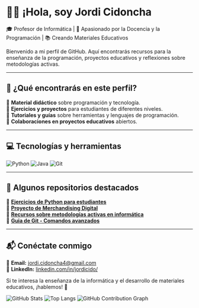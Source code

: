# 👨‍🏫 ¡Hola, soy Jordi Cidoncha  

🎓 Profesor de Informática | 🚀 Apasionado por la Docencia y la Programación | 📚 Creando Materiales Educativos

Bienvenido a mi perfil de GitHub. Aquí encontrarás recursos para la enseñanza de la programación, proyectos educativos y reflexiones sobre metodologías activas.

---

## 📌 ¿Qué encontrarás en este perfil?

🔹 **Material didáctico** sobre programación y tecnología.  
🔹 **Ejercicios y proyectos** para estudiantes de diferentes niveles.  
🔹 **Tutoriales y guías** sobre herramientas y lenguajes de programación.  
🔹 **Colaboraciones en proyectos educativos** abiertos.  

---

## 💻 Tecnologías y herramientas

![Python](https://img.shields.io/badge/-Python-3776AB?logo=python&logoColor=white&style=flat)
![Java](https://img.shields.io/badge/-Java-007396?logo=java&logoColor=white&style=flat)
![Git](https://img.shields.io/badge/-Git-F05032?logo=git&logoColor=white&style=flat)

---

## 📂 Algunos repositorios destacados

📌 **[Ejercicios de Python para estudiantes](https://github.com/tuusuario/Ejercicios-Python)**  
📌 **[Proyecto de Merchandising Digital](https://github.com/tuusuario/Merchandising-Digital)**  
📌 **[Recursos sobre metodologías activas en informática](https://github.com/tuusuario/Metodologias-Activas)**  
📌 **[Guia de Git - Comandos avanzados](https://github.com/tuusuario/git-comandos-basicos)**  

---

## 📬 Conéctate conmigo

📩 **Email:** [jordi.cidoncha4@gmail.com](mailto:jordi.cidoncha4@gmail.com)  
💼 **LinkedIn:** [linkedin.com/in/jordicido/](https://www.linkedin.com/in/jordicido/)  
<!--📖 **Blog/Espacio de Reflexión:** [tuweb.com](https://tuweb.com)-->

Si te interesa la enseñanza de la informática y el desarrollo de materiales educativos, ¡hablemos! 🚀

![GitHub Stats](https://github-readme-stats.vercel.app/api?username=jordicido&show_icons=true&theme=default)
![Top Langs](https://github-readme-stats.vercel.app/api/top-langs/?username=jordicido&layout=compact&theme=default)
![GitHub Contribution Graph](https://activity-graph.herokuapp.com/graph?username=jordicido&theme=default)
